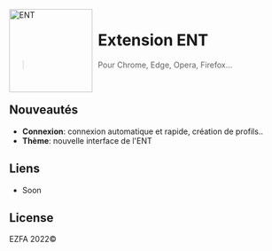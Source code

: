 <img width="150" height="150" align="left" style="float: left; margin: 0 10px 0 0;" alt="ENT" src="https://churchlifejournal.nd.edu/assets/320922/1200x/marianne_logo_france.jpg">  

# Extension ENT

> Pour Chrome, Edge, Opera, Firefox...
<br />

## Nouveautés

*  **Connexion**: connexion automatique et rapide, création de profils..
*  **Thème**: nouvelle interface de l'ENT

## Liens

*   Soon

## License
EZFA 2022©
